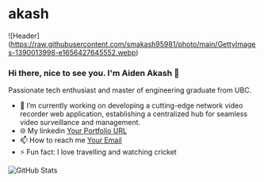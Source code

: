 # akash

![Header] (https://raw.githubusercontent.com/smakash95981/photo/main/GettyImages-1390013998-e1656427645552.webp)

### Hi there, nice to see you. I'm Aiden Akash 👋

Passionate tech enthusiast and master of engineering graduate from UBC. 

- 🔭 I’m currently working on developing a cutting-edge network video recorder web application, establishing a centralized hub for seamless video surveillance and management.
- 🌐 My linkedin [Your Portfolio URL](https://www.linkedin.com/in/smakash/)
- 📫 How to reach me [Your Email](smakash369@gmail.com)
- ⚡ Fun fact: I love travelling and watching cricket

![GitHub Stats](https://github-readme-stats.vercel.app/api?username=your-username&show_icons=true)
